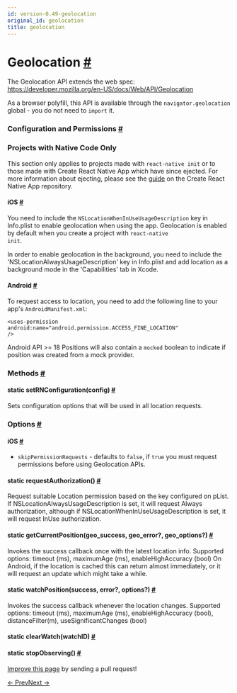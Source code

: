 ```yaml
---
id: version-0.49-geolocation
original_id: geolocation
title: geolocation
---
```

<a id="content"></a><h1><a class="anchor" name="geolocation"></a>Geolocation <a class="hash-link" href="docs/geolocation.html#geolocation">#</a></h1><div><div><p>The Geolocation API extends the web spec:
<a href="https://developer.mozilla.org/en-US/docs/Web/API/Geolocation">https://developer.mozilla.org/en-US/docs/Web/API/Geolocation</a></p><p>As a browser polyfill, this API is available through the <code>navigator.geolocation</code>
global - you do not need to <code>import</code> it.</p><h3><a class="anchor" name="configuration-and-permissions"></a>Configuration and Permissions <a class="hash-link" href="docs/geolocation.html#configuration-and-permissions">#</a></h3><span><div class="banner-crna-ejected">
  <h3>Projects with Native Code Only</h3>
  <p>
    This section only applies to projects made with <code>react-native init</code>
    or to those made with Create React Native App which have since ejected. For
    more information about ejecting, please see
    the <a href="https://github.com/react-community/create-react-native-app/blob/master/EJECTING.md" target="_blank">guide</a> on
    the Create React Native App repository.
  </p>
</div>

</span><h4><a class="anchor" name="ios"></a>iOS <a class="hash-link" href="docs/geolocation.html#ios">#</a></h4><p>You need to include the <code>NSLocationWhenInUseUsageDescription</code> key
in Info.plist to enable geolocation when using the app. Geolocation is
enabled by default when you create a project with <code>react-native init</code>.</p><p>In order to enable geolocation in the background, you need to include the
'NSLocationAlwaysUsageDescription' key in Info.plist and add location as
a background mode in the 'Capabilities' tab in Xcode.</p><h4><a class="anchor" name="android"></a>Android <a class="hash-link" href="docs/geolocation.html#android">#</a></h4><p>To request access to location, you need to add the following line to your
app's <code>AndroidManifest.xml</code>:</p><p><code>&lt;uses-permission android:name="android.permission.ACCESS_FINE_LOCATION" /&gt;</code></p><p>Android API &gt;= 18 Positions will also contain a <code>mocked</code> boolean to indicate if position
was created from a mock provider.</p></div><span><h3><a class="anchor" name="methods"></a>Methods <a class="hash-link" href="docs/geolocation.html#methods">#</a></h3><div class="props"><div class="prop"><h4 class="methodTitle"><a class="anchor" name="setrnconfiguration"></a><span class="methodType">static </span>setRNConfiguration<span class="methodType">(config)</span> <a class="hash-link" href="docs/geolocation.html#setrnconfiguration">#</a></h4><div><p>Sets configuration options that will be used in all location requests.</p><h3><a class="anchor" name="options"></a>Options <a class="hash-link" href="docs/geolocation.html#options">#</a></h3><h4><a class="anchor" name="ios"></a>iOS <a class="hash-link" href="docs/geolocation.html#ios">#</a></h4><ul><li><code>skipPermissionRequests</code> - defaults to <code>false</code>, if <code>true</code> you must request permissions
before using Geolocation APIs.</li></ul></div></div><div class="prop"><h4 class="methodTitle"><a class="anchor" name="requestauthorization"></a><span class="methodType">static </span>requestAuthorization<span class="methodType">()</span> <a class="hash-link" href="docs/geolocation.html#requestauthorization">#</a></h4><div><p>Request suitable Location permission based on the key configured on pList.
If NSLocationAlwaysUsageDescription is set, it will request Always authorization,
although if NSLocationWhenInUseUsageDescription is set, it will request InUse
authorization.</p></div></div><div class="prop"><h4 class="methodTitle"><a class="anchor" name="getcurrentposition"></a><span class="methodType">static </span>getCurrentPosition<span class="methodType">(geo_success, geo_error?, geo_options?)</span> <a class="hash-link" href="docs/geolocation.html#getcurrentposition">#</a></h4><div><p>Invokes the success callback once with the latest location info.  Supported
options: timeout (ms), maximumAge (ms), enableHighAccuracy (bool)
On Android, if the location is cached this can return almost immediately,
or it will request an update which might take a while.</p></div></div><div class="prop"><h4 class="methodTitle"><a class="anchor" name="watchposition"></a><span class="methodType">static </span>watchPosition<span class="methodType">(success, error?, options?)</span> <a class="hash-link" href="docs/geolocation.html#watchposition">#</a></h4><div><p>Invokes the success callback whenever the location changes.  Supported
options: timeout (ms), maximumAge (ms), enableHighAccuracy (bool), distanceFilter(m), useSignificantChanges (bool)</p></div></div><div class="prop"><h4 class="methodTitle"><a class="anchor" name="clearwatch"></a><span class="methodType">static </span>clearWatch<span class="methodType">(watchID)</span> <a class="hash-link" href="docs/geolocation.html#clearwatch">#</a></h4></div><div class="prop"><h4 class="methodTitle"><a class="anchor" name="stopobserving"></a><span class="methodType">static </span>stopObserving<span class="methodType">()</span> <a class="hash-link" href="docs/geolocation.html#stopobserving">#</a></h4></div></div></span></div><p class="edit-page-block"><a target="_blank" href="https://github.com/facebook/react-native/blob/master/Libraries/Geolocation/Geolocation.js">Improve this page</a> by sending a pull request!</p><div class="docs-prevnext"><a class="docs-prev" href="docs/easing.html#content">← Prev</a><a class="docs-next" href="docs/imageeditor.html#content">Next →</a></div>